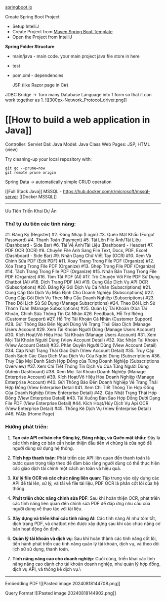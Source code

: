 [springboot.io](https://start.spring.io/)

Create Spring Boot Project
+ Setup IntelliJ
+ Create Project from [Maven Spring Boot Template](https://start.spring.io/#!type=maven-project&language=java&platformVersion=3.3.0&packaging=jar&jvmVersion=22&groupId=com.example&artifactId=ProjectOne&name=ProjectOne&description=Learn%20Bakcend%20using%20Spring%20Boot&packageName=com.example.ProjectOne&dependencies=web,devtools) 
+ Open the Project from IntelliJ 

**Spring Folder Structure**
+ main/java - main code. your main project java file store in here
+ test
+ pom.xml - dependencies


	JSP (like Razor page in C#)

JDBC Bridge -> Turn many Database Language into 1 form so that it can work together as 1. 
![[300px-Network_Protocol_driver.png]]

# [[How to build a web application in Java]]
Controller: Servlet
Dal: Java
Model: Java Class
Web Pages: JSP, HTML (view)



[](https://stackoverflow.com/posts/7348934/timeline)

Try cleaning-up your local repository with:

```
git gc --prune=now
git remote prune origin
```


Spring Data -> automatically simple CRUD operation

[[Full Stack Java]]
MSSQL - https://hub.docker.com/r/microsoft/mssql-server
[[Docker MSSQL]]

---

Ưu Tiên Triển Khai Dự Án

### Thứ tự ưu tiên các tính năng:

#1. Đăng Ký (Register)
#2. Đăng Nhập (Login)
#3. Quên Mật Khẩu (Forgot Password)
#4. Thanh Toán (Payment)
#5. Tải Lên File Ảnh/Tài Liệu (Dashboard - Side Bar)
#6. Tải Về Ảnh/Tài Liệu (Dashboard - Header)
#7. PDF OCR (OCR)
#8. Chuyển File Ảnh Sang File Text, Docx, PDF, Excel (Dashboard - Side Bar)
#9. Nhận Dạng Chữ Viết Tay (OCR)
#10. Xem Và Chỉnh Sửa PDF (Edit PDF)
#11. Xoay Trang Trong File PDF (Organize)
#12. Xóa Trang Trong File PDF (Organize)
#13. Ghép Trang File PDF (Organize)
#14. Tách Trang Trong File PDF (Organize)
#15. Nhân Bản Trang Trong File PDF (Organize)
#16. Tóm Tắt PDF (AI)
#17. Trò Chuyện Với File PDF Sử Dụng Chatbot (AI)
#18. Dịch Trang PDF (AI)
#19. Cung Cấp Dịch Vụ API OCR (Subscriptions)
#20. Đăng Ký Gói Dịch Vụ Cá Nhân (Subscriptions)
#21. Cung Cấp Gói Dịch Vụ Mặc Định Cho Doanh Nghiệp (Subscriptions)
#22. Cung Cấp Gói Dịch Vụ Theo Nhu Cầu Doanh Nghiệp (Subscriptions)
#23. Theo Dõi Lịch Sử Sử Dụng (Manage Subscriptions)
#24. Theo Dõi Lịch Sử Thanh Toán (Manage Subscriptions)
#25. Quản Lý Tài Khoản (Xóa Tài Khoản, Chỉnh Sửa Thông Tin Cá Nhân
#26. Feedback, Hỗ Trợ Riêng (Customer Support)
#27. Hỗ Trợ Tài Khoản Cá Nhân (Customer Support)
#28. Gửi Thông Báo Đến Người Dùng Về Trạng Thái Giao Dịch (Manage Users Account
#29. Xem Tài Khoản Người Dùng (Manage Users Account)
#30. Kích Hoạt/Vô Hiệu Hóa Tài Khoản (Manage Users Account)
#31. Xem Mọi Tài Khoản Người Dùng (View Account Detail)
#32. Xác Nhận Tài Khoản (View Account Detail)
#33. Phân Quyền Người Dùng (View Account Detail)
#34. Cập Nhật Trạng Thái Giao Dịch (View Account Detail)
#35. Truy Cập Danh Sách Các Giao Dịch Mua Dịch Vụ Của Người Dùng (Subscriptions
#36. Truy Cập Mọi Danh Sách Hợp Đồng của Từng Doanh Nghiệp (Subscriptions Overview)
#37. Xem Chi Tiết Thông Tin Dịch Vụ Của Từng Người Dùng (Admin Dashboard)
#38. Xem Mọi Tài Khoản Doanh Nghiệp (Manage Enterprise Account)
#39. Kích Hoạt/Vô Hiệu Hóa Doanh Nghiệp (Manage Enterprise Account)
#40. Gửi Thông Báo Đến Doanh Nghiệp Về Trạng Thái Hợp Đồng (View Enterprise Detail
#41. Xem Chi Tiết Thông Tin Hợp Đồng Của Doanh Nghiệp (View Enterprise Detail)
#42. Cập Nhật Trạng Thái Hợp Đồng (View Enterprise Detail)
#43. Tải Xuống Bản Sao Hợp Đồng Dưới Dạng File PDF (View Enterprise Detail)
#44. Kích Hoạt/Hủy Dịch Vụ Api OCR (View Enterprise Detail)
#45. Thống Kê Dịch Vụ (View Enterprise Detail)
#46. FAQs (Home Page)

### Hướng phát triển:

1. **Tạo các API cơ bản cho Đăng ký, Đăng nhập, và Quên mật khẩu**: Đây là các tính năng cơ bản cần hoàn thiện đầu tiên vì chúng là cửa ngõ để người dùng sử dụng hệ thống.
    
2. **Tích hợp thanh toán**: Phát triển các API liên quan đến thanh toán là bước quan trọng tiếp theo để đảm bảo rằng người dùng có thể thực hiện các giao dịch tài chính một cách an toàn và hiệu quả.
    
3. **Xử lý file OCR và các chức năng liên quan**: Tập trung vào xây dựng các API để tải lên, xử lý, và tải về file tài liệu, PDF OCR là phần cốt lõi của hệ thống.
    
4. **Phát triển chức năng chỉnh sửa PDF**: Sau khi hoàn thiện OCR, phát triển các tính năng liên quan đến chỉnh sửa PDF để đáp ứng nhu cầu của người dùng về thao tác với tài liệu.
    
5. **Xây dựng và triển khai các tính năng AI**: Các tính năng AI như tóm tắt, dịch trang PDF, và chatbot nên được xây dựng sau khi các chức năng cơ bản hoạt động ổn định.
    
6. **Quản lý tài khoản và dịch vụ**: Sau khi hoàn thành các tính năng cốt lõi, tiến hành phát triển các tính năng quản lý tài khoản, dịch vụ, và theo dõi lịch sử sử dụng, thanh toán.
    
7. **Tính năng nâng cao cho doanh nghiệp**: Cuối cùng, triển khai các tính năng nâng cao dành cho tài khoản doanh nghiệp, như quản lý hợp đồng, dịch vụ API, và thống kê dịch vụ.\

---

Embedding PDF
![[Pasted image 20240818144708.png]]

Query Format
![[Pasted image 20240818144902.png]]

